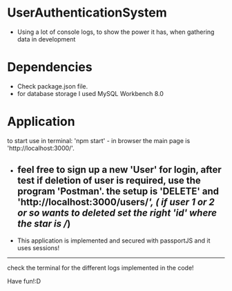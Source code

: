 # UserAuthenticationSystem #
- Using a lot of console logs, to show the power it has, when gathering data in development

# Dependencies
- Check package.json file.
- for database storage I used MySQL Workbench 8.0

# Application
to start use in terminal: 'npm start' - in browser the main page is 'http://localhost:3000/'.
- feel free to sign up a new 'User' for login, after test if deletion of user is required, use the program 'Postman'.
  the setup is 'DELETE' and 'http://localhost:3000/users/*', ( if user 1 or 2 or so wants to deleted set the right 'id' where the star is /*)
  ---- 
- This application is implemented and secured with passportJS and it uses sessions!

----

check the terminal for the different logs implemented in the code!

Have fun!:D
